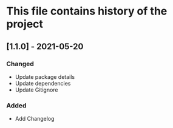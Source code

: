 # This file contains history of the project

## [1.1.0] - 2021-05-20
### Changed
- Update package details
- Update dependencies
- Update Gitignore

### Added
- Add Changelog
